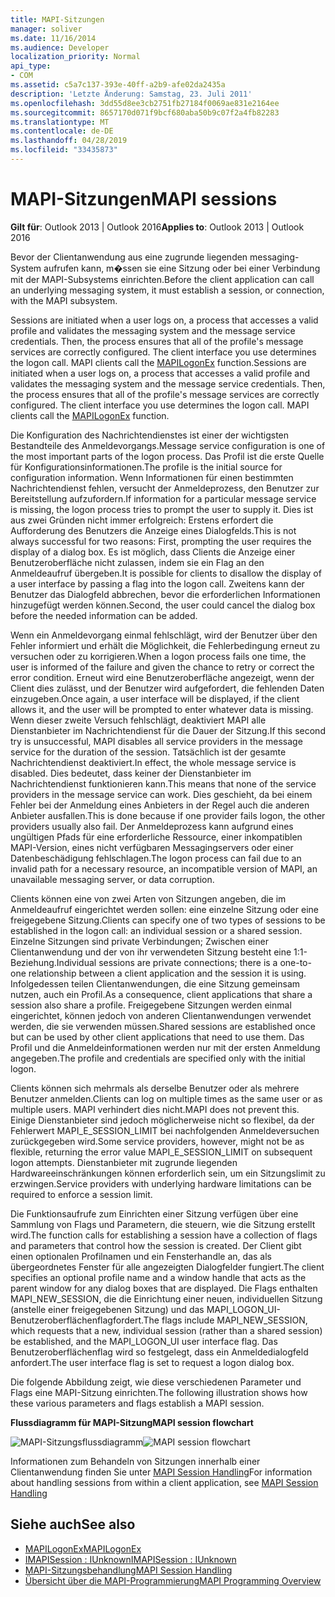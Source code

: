 ```yaml
---
title: MAPI-Sitzungen
manager: soliver
ms.date: 11/16/2014
ms.audience: Developer
localization_priority: Normal
api_type:
- COM
ms.assetid: c5a7c137-393e-40ff-a2b9-afe02da2435a
description: 'Letzte Änderung: Samstag, 23. Juli 2011'
ms.openlocfilehash: 3dd55d8ee3cb2751fb27184f0069ae831e2164ee
ms.sourcegitcommit: 8657170d071f9bcf680aba50b9c07f2a4fb82283
ms.translationtype: MT
ms.contentlocale: de-DE
ms.lasthandoff: 04/28/2019
ms.locfileid: "33435873"
---
```

# <a name="mapi-sessions"></a><span data-ttu-id="ea5c4-103">MAPI-Sitzungen</span><span class="sxs-lookup"><span data-stu-id="ea5c4-103">MAPI sessions</span></span>

<span data-ttu-id="ea5c4-104">**Gilt für**: Outlook 2013 | Outlook 2016</span><span class="sxs-lookup"><span data-stu-id="ea5c4-104">**Applies to**: Outlook 2013 | Outlook 2016</span></span> 
  
<span data-ttu-id="ea5c4-105">Bevor der Clientanwendung aus eine zugrunde liegenden messaging-System aufrufen kann, m�ssen sie eine Sitzung oder bei einer Verbindung mit der MAPI-Subsystems einrichten.</span><span class="sxs-lookup"><span data-stu-id="ea5c4-105">Before the client application can call an underlying messaging system, it must establish a session, or connection, with the MAPI subsystem.</span></span>
  
<span data-ttu-id="ea5c4-p101">Sessions are initiated when a user logs on, a process that accesses a valid profile and validates the messaging system and the message service credentials. Then, the process ensures that all of the profile's message services are correctly configured. The client interface you use determines the logon call. MAPI clients call the [MAPILogonEx](mapilogonex.md) function.</span><span class="sxs-lookup"><span data-stu-id="ea5c4-p101">Sessions are initiated when a user logs on, a process that accesses a valid profile and validates the messaging system and the message service credentials. Then, the process ensures that all of the profile's message services are correctly configured. The client interface you use determines the logon call. MAPI clients call the [MAPILogonEx](mapilogonex.md) function.</span></span> 
  
<span data-ttu-id="ea5c4-110">Die Konfiguration des Nachrichtendienstes ist einer der wichtigsten Bestandteile des Anmeldevorgangs.</span><span class="sxs-lookup"><span data-stu-id="ea5c4-110">Message service configuration is one of the most important parts of the logon process.</span></span> <span data-ttu-id="ea5c4-111">Das Profil ist die erste Quelle für Konfigurationsinformationen.</span><span class="sxs-lookup"><span data-stu-id="ea5c4-111">The profile is the initial source for configuration information.</span></span> <span data-ttu-id="ea5c4-112">Wenn Informationen für einen bestimmten Nachrichtendienst fehlen, versucht der Anmeldeprozess, den Benutzer zur Bereitstellung aufzufordern.</span><span class="sxs-lookup"><span data-stu-id="ea5c4-112">If information for a particular message service is missing, the logon process tries to prompt the user to supply it.</span></span> <span data-ttu-id="ea5c4-113">Dies ist aus zwei Gründen nicht immer erfolgreich: Erstens erfordert die Aufforderung des Benutzers die Anzeige eines Dialogfelds.</span><span class="sxs-lookup"><span data-stu-id="ea5c4-113">This is not always successful for two reasons: First, prompting the user requires the display of a dialog box.</span></span> <span data-ttu-id="ea5c4-114">Es ist möglich, dass Clients die Anzeige einer Benutzeroberfläche nicht zulassen, indem sie ein Flag an den Anmeldeaufruf übergeben.</span><span class="sxs-lookup"><span data-stu-id="ea5c4-114">It is possible for clients to disallow the display of a user interface by passing a flag into the logon call.</span></span> <span data-ttu-id="ea5c4-115">Zweitens kann der Benutzer das Dialogfeld abbrechen, bevor die erforderlichen Informationen hinzugefügt werden können.</span><span class="sxs-lookup"><span data-stu-id="ea5c4-115">Second, the user could cancel the dialog box before the needed information can be added.</span></span>
  
<span data-ttu-id="ea5c4-116">Wenn ein Anmeldevorgang einmal fehlschlägt, wird der Benutzer über den Fehler informiert und erhält die Möglichkeit, die Fehlerbedingung erneut zu versuchen oder zu korrigieren.</span><span class="sxs-lookup"><span data-stu-id="ea5c4-116">When a logon process fails one time, the user is informed of the failure and given the chance to retry or correct the error condition.</span></span> <span data-ttu-id="ea5c4-117">Erneut wird eine Benutzeroberfläche angezeigt, wenn der Client dies zulässt, und der Benutzer wird aufgefordert, die fehlenden Daten einzugeben.</span><span class="sxs-lookup"><span data-stu-id="ea5c4-117">Once again, a user interface will be displayed, if the client allows it, and the user will be prompted to enter whatever data is missing.</span></span> <span data-ttu-id="ea5c4-118">Wenn dieser zweite Versuch fehlschlägt, deaktiviert MAPI alle Dienstanbieter im Nachrichtendienst für die Dauer der Sitzung.</span><span class="sxs-lookup"><span data-stu-id="ea5c4-118">If this second try is unsuccessful, MAPI disables all service providers in the message service for the duration of the session.</span></span> <span data-ttu-id="ea5c4-119">Tatsächlich ist der gesamte Nachrichtendienst deaktiviert.</span><span class="sxs-lookup"><span data-stu-id="ea5c4-119">In effect, the whole message service is disabled.</span></span> <span data-ttu-id="ea5c4-120">Dies bedeutet, dass keiner der Dienstanbieter im Nachrichtendienst funktionieren kann.</span><span class="sxs-lookup"><span data-stu-id="ea5c4-120">This means that none of the service providers in the message service can work.</span></span> <span data-ttu-id="ea5c4-121">Dies geschieht, da bei einem Fehler bei der Anmeldung eines Anbieters in der Regel auch die anderen Anbieter ausfallen.</span><span class="sxs-lookup"><span data-stu-id="ea5c4-121">This is done because if one provider fails logon, the other providers usually also fail.</span></span> <span data-ttu-id="ea5c4-122">Der Anmeldeprozess kann aufgrund eines ungültigen Pfads für eine erforderliche Ressource, einer inkompatiblen MAPI-Version, eines nicht verfügbaren Messagingservers oder einer Datenbeschädigung fehlschlagen.</span><span class="sxs-lookup"><span data-stu-id="ea5c4-122">The logon process can fail due to an invalid path for a necessary resource, an incompatible version of MAPI, an unavailable messaging server, or data corruption.</span></span> 
  
<span data-ttu-id="ea5c4-123">Clients können eine von zwei Arten von Sitzungen angeben, die im Anmeldeaufruf eingerichtet werden sollen: eine einzelne Sitzung oder eine freigegebene Sitzung.</span><span class="sxs-lookup"><span data-stu-id="ea5c4-123">Clients can specify one of two types of sessions to be established in the logon call: an individual session or a shared session.</span></span> <span data-ttu-id="ea5c4-124">Einzelne Sitzungen sind private Verbindungen; Zwischen einer Clientanwendung und der von ihr verwendeten Sitzung besteht eine 1:1-Beziehung.</span><span class="sxs-lookup"><span data-stu-id="ea5c4-124">Individual sessions are private connections; there is a one-to-one relationship between a client application and the session it is using.</span></span> <span data-ttu-id="ea5c4-125">Infolgedessen teilen Clientanwendungen, die eine Sitzung gemeinsam nutzen, auch ein Profil.</span><span class="sxs-lookup"><span data-stu-id="ea5c4-125">As a consequence, client applications that share a session also share a profile.</span></span> <span data-ttu-id="ea5c4-126">Freigegebene Sitzungen werden einmal eingerichtet, können jedoch von anderen Clientanwendungen verwendet werden, die sie verwenden müssen.</span><span class="sxs-lookup"><span data-stu-id="ea5c4-126">Shared sessions are established once but can be used by other client applications that need to use them.</span></span> <span data-ttu-id="ea5c4-127">Das Profil und die Anmeldeinformationen werden nur mit der ersten Anmeldung angegeben.</span><span class="sxs-lookup"><span data-stu-id="ea5c4-127">The profile and credentials are specified only with the initial logon.</span></span> 
  
<span data-ttu-id="ea5c4-128">Clients können sich mehrmals als derselbe Benutzer oder als mehrere Benutzer anmelden.</span><span class="sxs-lookup"><span data-stu-id="ea5c4-128">Clients can log on multiple times as the same user or as multiple users.</span></span> <span data-ttu-id="ea5c4-129">MAPI verhindert dies nicht.</span><span class="sxs-lookup"><span data-stu-id="ea5c4-129">MAPI does not prevent this.</span></span> <span data-ttu-id="ea5c4-130">Einige Dienstanbieter sind jedoch möglicherweise nicht so flexibel, da der Fehlerwert MAPI_E_SESSION_LIMIT bei nachfolgenden Anmeldeversuchen zurückgegeben wird.</span><span class="sxs-lookup"><span data-stu-id="ea5c4-130">Some service providers, however, might not be as flexible, returning the error value MAPI_E_SESSION_LIMIT on subsequent logon attempts.</span></span> <span data-ttu-id="ea5c4-131">Dienstanbieter mit zugrunde liegenden Hardwareeinschränkungen können erforderlich sein, um ein Sitzungslimit zu erzwingen.</span><span class="sxs-lookup"><span data-stu-id="ea5c4-131">Service providers with underlying hardware limitations can be required to enforce a session limit.</span></span>
  
<span data-ttu-id="ea5c4-132">Die Funktionsaufrufe zum Einrichten einer Sitzung verfügen über eine Sammlung von Flags und Parametern, die steuern, wie die Sitzung erstellt wird.</span><span class="sxs-lookup"><span data-stu-id="ea5c4-132">The function calls for establishing a session have a collection of flags and parameters that control how the session is created.</span></span> <span data-ttu-id="ea5c4-133">Der Client gibt einen optionalen Profilnamen und ein Fensterhandle an, das als übergeordnetes Fenster für alle angezeigten Dialogfelder fungiert.</span><span class="sxs-lookup"><span data-stu-id="ea5c4-133">The client specifies an optional profile name and a window handle that acts as the parent window for any dialog boxes that are displayed.</span></span> <span data-ttu-id="ea5c4-134">Die Flags enthalten MAPI_NEW_SESSION, die die Einrichtung einer neuen, individuellen Sitzung (anstelle einer freigegebenen Sitzung) und das MAPI_LOGON_UI-Benutzeroberflächenflagfordert.</span><span class="sxs-lookup"><span data-stu-id="ea5c4-134">The flags include MAPI_NEW_SESSION, which requests that a new, individual session (rather than a shared session) be established, and the MAPI_LOGON_UI user interface flag.</span></span> <span data-ttu-id="ea5c4-135">Das Benutzeroberflächenflag wird so festgelegt, dass ein Anmeldedialogfeld anfordert.</span><span class="sxs-lookup"><span data-stu-id="ea5c4-135">The user interface flag is set to request a logon dialog box.</span></span>
  
<span data-ttu-id="ea5c4-136">Die folgende Abbildung zeigt, wie diese verschiedenen Parameter und Flags eine MAPI-Sitzung einrichten.</span><span class="sxs-lookup"><span data-stu-id="ea5c4-136">The following illustration shows how these various parameters and flags establish a MAPI session.</span></span>
  
<span data-ttu-id="ea5c4-137">**Flussdiagramm für MAPI-Sitzung**</span><span class="sxs-lookup"><span data-stu-id="ea5c4-137">**MAPI session flowchart**</span></span>
  
<span data-ttu-id="ea5c4-138">![MAPI-Sitzungsflussdiagramm](media/amapi_47.gif "MAPI-Sitzungsflussdiagramm")</span><span class="sxs-lookup"><span data-stu-id="ea5c4-138">![MAPI session flowchart](media/amapi_47.gif "MAPI session flowchart")</span></span>
  
<span data-ttu-id="ea5c4-139">Informationen zum Behandeln von Sitzungen innerhalb einer Clientanwendung finden Sie unter [MAPI Session Handling](mapi-session-handling.md)</span><span class="sxs-lookup"><span data-stu-id="ea5c4-139">For information about handling sessions from within a client application, see [MAPI Session Handling](mapi-session-handling.md)</span></span>
  
## <a name="see-also"></a><span data-ttu-id="ea5c4-140">Siehe auch</span><span class="sxs-lookup"><span data-stu-id="ea5c4-140">See also</span></span>

- [<span data-ttu-id="ea5c4-141">MAPILogonEx</span><span class="sxs-lookup"><span data-stu-id="ea5c4-141">MAPILogonEx</span></span>](mapilogonex.md)  
- [<span data-ttu-id="ea5c4-142">IMAPISession : IUnknown</span><span class="sxs-lookup"><span data-stu-id="ea5c4-142">IMAPISession : IUnknown</span></span>](imapisessioniunknown.md)
- [<span data-ttu-id="ea5c4-143">MAPI-Sitzungsbehandlung</span><span class="sxs-lookup"><span data-stu-id="ea5c4-143">MAPI Session Handling</span></span>](mapi-session-handling.md)  
- [<span data-ttu-id="ea5c4-144">Übersicht über die MAPI-Programmierung</span><span class="sxs-lookup"><span data-stu-id="ea5c4-144">MAPI Programming Overview</span></span>](mapi-programming-overview.md)

